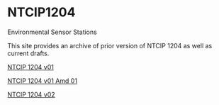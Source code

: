 # NTCIP1204
Environmental Sensor Stations

This site provides an archive of prior version of NTCIP 1204 as well as current drafts.

[NTCIP 1204 v01](https://github.com/ite-org/NTCIP1204/releases/tag/v01)

[NTCIP 1204 v01 Amd 01](https://github.com/ite-org/NTCIP1204/releases/tag/v01A1)

[NTCIP 1204 v02](https://github.com/ite-org/NTCIP1204)